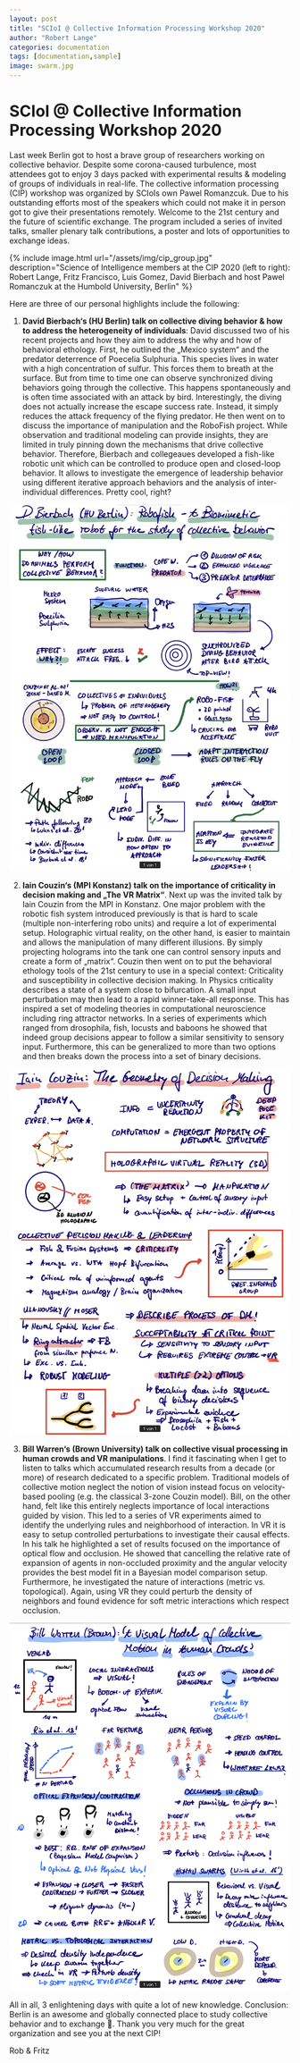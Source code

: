 ```yaml
---
layout: post
title: "SCIoI @ Collective Information Processing Workshop 2020"
author: "Robert Lange"
categories: documentation
tags: [documentation,sample]
image: swarm.jpg
---
```


# SCIoI @ Collective Information Processing Workshop 2020

Last week Berlin got to host a brave group of researchers working  on collective behavior.  Despite some corona-caused turbulence, most attendees got to enjoy 3 days packed with experimental results & modeling of groups of individuals in real-life. The collective information processing (CIP) workshop was organized by SCIoIs own Pawel Romanzcuk. Due to his outstanding efforts most of the speakers which could not make it in person got to give their presentations remotely. Welcome to the 21st century and the future of scientific exchange. The program included a series of invited talks, smaller plenary talk contributions, a poster and lots of opportunities to exchange ideas.

{% include image.html url="/assets/img/cip_group.jpg" description="Science of Intelligence members at the CIP 2020 (left to right): Robert Lange, Fritz Francisco, Luis Gomez, David Bierbach and host Pawel Romanczuk at the Humbold University, Berlin" %}

Here are three of our personal highlights include the following:

1. **David Bierbach‘s (HU Berlin) talk on collective diving behavior & how to address the heterogeneity of individuals**: David discussed two of his recent projects and how they aim to address the why and how of behavioral ethology. First, he outlined the „Mexico system“ and the predator deterrence of Poecelia Sulphuria. This species lives in water with a high concentration of sulfur. This forces them to breath at the surface. But from time to time one can observe synchronized diving behaviors going through the collective. This happens spontaneously and is often time associated with an attack by bird.  Interestingly, the diving does not actually increase the escape success rate. Instead, it simply reduces the attack frequency of the flying predator.  He then went on to discuss the importance of manipulation and the RoboFish project. While observation and traditional modeling can provide insights, they are limited in truly pinning down the mechanisms that drive collective behavior. Therefore, Bierbach and collegeaues developed a fish-like robotic unit which can be controlled to produce open and closed-loop behavior. It allows to investigate the emergence of leadership behavior using different iterative approach behaviors and the analysis of inter-individual differences. Pretty cool, right?

![](/assets/img/bierbach.jpeg)

2. **Iain Couzin‘s (MPI Konstanz) talk on the importance of criticality in decision making and „The VR Matrix“**. Next up was the invited talk by Iain Couzin from the MPI in Konstanz. One major problem with the robotic fish system introduced previously is that is hard to scale (multiple non-interfering robo units) and require a lot of experimental setup. Holographic virtual reality, on the other hand, is easier to maintain and allows the manipulation of many different illusions. By simply projecting holograms into the tank one can control sensory inputs and create a form of „matrix“. Couzin then went on to put the behavioral ethology tools of the 21st century to use in a special context: Criticality and susceptibility in collective decision making. In Physics criticality describes a state of a system close to bifurcation. A small input perturbation may then lead to a rapid winner-take-all response. This has inspired a set of modeling theories in computational neuroscience including ring attractor networks. In a series of experiments which ranged from drosophila, fish, locusts and baboons he showed that indeed group decisions appear to follow a similar sensitivity to sensory input. Furthermore, this can be generalized to more than two options and then breaks down the process into a set of binary decisions.

![](/assets/img/couzin.jpeg)

3. **Bill Warren‘s (Brown University) talk on collective visual processing in human crowds and VR manipulations**. I find it fascinating when I get to listen to talks which accumulated research results from a decade (or more) of research dedicated to a specific problem. Traditional models of collective motion neglect the notion of vision instead focus on velocity-based pooling (e.g. the classical 3-zone Couzin model). Bill, on the other hand, felt like this entirely neglects importance of local interactions guided by vision. This led to a series of VR experiments aimed to identify the underlying rules and neighborhood of interaction. In VR it is easy to setup controlled perturbations to investigate their causal effects. In his talk he highlighted a set of results focused on the importance of optical flow and occlusion. He showed that cancelling the relative rate of expansion of agents in non-occluded proximity and the angular velocity provides the best model fit in a Bayesian model comparison setup. Furthermore, he investigated the nature of interactions (metric vs. topological). Again, using VR they could perturb the density of neighbors and found evidence for soft metric interactions which respect occlusion.

![](/assets/img/warren.jpeg)

All in all, 3 enlightening days with quite a lot of new knowledge. Conclusion: Berlin is an awesome and globally connected place to study collective behavior and to exchange 🤗. Thank you very much for the great organization and see you at the next CIP!

Rob & Fritz
